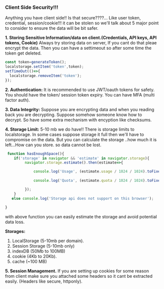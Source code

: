 ### Client Side Security!!!

Anything you have client side!! Is that secure????... Like user token, credential, session/cookie!!! it can be stolen so we'll talk about 5 major point to consider to ensure the data will be bit safer.

**1. Storing Sensitive Information/data on client.(Credentials, API keys, API tokens, Cookie)**
   Always try storing data on server, If you cant do that pleae encrypt the data. Then you can have a settimeout so after some time the token get deleted.
   
   ```js
   const token=generateToken();
   localstorage.setItem('token',token);
   setTimeOut(()=>{
     localstorage.removeItem('token');
   });
   
   ```

**2. Authentication:**
   It is recommended to use JWT/oauth tokens for safety. You should have the token/ session token expiry. You can have MFA (multi factor auth).

**3. Data Integrity:**
   Suppose you are encrypting data and when you reading back you are decrypting. Suppose somehow someone know how to decrypt. So have some extra mechanism with encyption like checksums.

**4. Storage Limit:**
     5-10 mb we do have!! There is storage limits to localstorage. In some cases suppose storage it full then we'll have to compromise on the data. But you can calculate the storage ..how much it is left...How can you store. so data cannot be lost.

   ```js
    function hasEnoughSpace(){
       if('storage' in navigator && 'estimate' in navigator.storage){
            navigator.storage.estimate().then(estimate=>{

                console.log('Usage', (estimate.usage / 1024 / 1024).toFixed(2), 'MB');
                
                console.log('Quota', (estimate.quota / 1024 / 1024).toFixed(2), 'MB');

            });
       }
      else console.log('Storage api does not support on this browser');
      
   }
   ```
   with above function you can easily estimate the storage and avoid potential data loss.

  **Storages:**
  1. LocalStorage
     (5-10mb per domain).
  2. Session Storage
      (5-10mb only)
  3. indexDB
      (50Mb to 100MB)
  4. cookie
      (4Kb to 20Kb).
  5. cache
      (~100 MB)


**5. Session Management.**
   If you are setting up cookies for some reason from client make sure you attached some headers so it cant be extracted easily. (Headers like secure, httponly).
